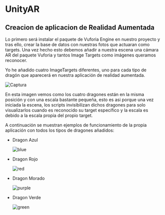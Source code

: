 # UnityAR

## Creacion de aplicacion de Realidad Aumentada

  Lo primero será instalar el paquete de Vuforia Engine en nuestro proyecto y tras ello, crear la base de datos con nuestras fotos que actuaran como targets.
  Una vez hecho esto debemos añadir a nuestra escena una cámara AR del paquete Vuforia y tantos Image Targets como imágenes queramos reconocer.

  Yo he añadido cuatro ImageTargets diferentes, uno para cada tipo de dragón que aparecerá en nuestra aplicación de realidad aumentada.

![Captura](https://user-images.githubusercontent.com/72491269/206723983-13aa7484-bdaa-49df-bf9e-49250e44bbaa.PNG)

  En esta imagen vemos como los cuatro dragones están en la misma posición y con una escala bastante pequeña, esto es asi porque una vez iniciada la escena, los scripts invisibilizan dichos dragones para solo visualizarlos cuando es reconocido su target específico y la escala es debido a la escala propia del propio target.

  A continuación se muestran ejemplos de funcionamiento de la propia aplicación con todos los tipos de dragones añadidos:

  * Dragon Azul
  
    ![blue](https://user-images.githubusercontent.com/72491269/206726250-950c863b-395e-4bd6-9e82-2f78aaba173d.gif)

  * Dragon Rojo
  
    ![red](https://user-images.githubusercontent.com/72491269/206726766-9728c259-f7e8-4d87-96e8-7be6724af50d.gif)

  * Dragon Morado
  
    ![purple](https://user-images.githubusercontent.com/72491269/206726942-0510d01f-c72e-4855-9d84-665479705057.gif)

  * Dragon Verde
  
    ![green](https://user-images.githubusercontent.com/72491269/206726835-45fd9b52-b36f-48c5-b9d0-156f804956a2.gif)

